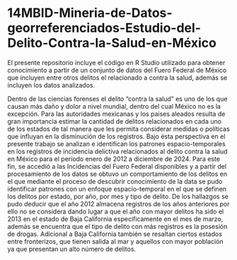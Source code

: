 # 14MBID-Mineria-de-Datos-georreferenciados-Estudio-del-Delito-Contra-la-Salud-en-México
El presente repositorio incluye el código en R Studio utilizado para obtener conocimiento a partir de un conjunto de datos del Fuero Federal de México que incluyen entre otros delitos el relacionado a contra la salud, además se incluyen los datos analizados.

Dentro de las ciencias forenses el delito “contra la salud” es uno de los que causan más daño y dolor a nivel mundial, dentro del cual México no es la excepción. Para las autoridades mexicanas y los paises aleados resulta de gran importancia estimar la cantidad de delitos relacionados en cada uno de los estados de tal manera que les permita considerar medidas o políticas que influyan en la disminución de los registros. Bajo ésta perspectiva en el presente trabajo se analizan e identifican los patrones espacio-temporales en los registros de incidencia delictiva relacionados al delito contra la salud en México para el período enero de 2012 a diciembre de 2024. Para este fin, se accedió a las Incidencias del Fuero Federal disponibles y a partir del procesamiento de los datos se obtuvo un comportamiento de los delitos en el que mediante el proceso de descubrir conocimiento de la data se pudo identificar patrones con un enfoque espacio-temporal en el que se definen los delitos por estado, por año, por mes y tipo de delito. De los hallazgos se pudo deducir que el año 2012 almacena registros de los años anteriores por ello no se considera dando lugar a que el año con mayor delitos ha sido el 2013 en el estado de Baja California especificamente en el mes de marzo, además se encuentra que el tipo de delito con más registros es la posesión de drogas. Adicional a Baja California también se resaltan ciertos estados entre fronterizos, que tienen salida al mar y aquellos con mayor población ya que presentan un alto número de delitos.
